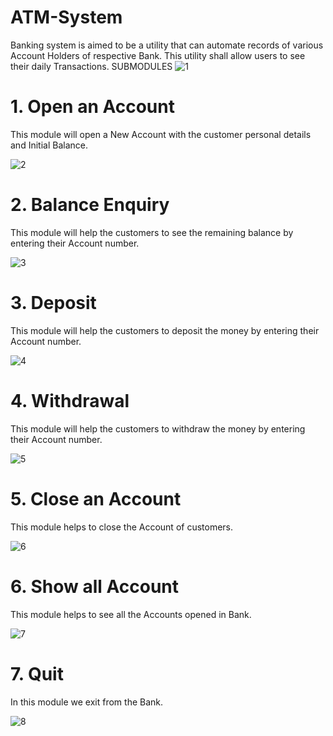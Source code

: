 # ATM-System
Banking system is aimed to be a utility that can automate records of various Account Holders of respective Bank. This utility shall allow users to see their daily Transactions.
SUBMODULES
  ![1](https://user-images.githubusercontent.com/69359941/129831515-063eb372-6c40-4f96-a1bc-e476d8c50efe.png)

# 1. Open an Account
  This module will open a New Account with the customer personal details and Initial Balance.
  
  ![2](https://user-images.githubusercontent.com/69359941/129831567-62aa0af4-af32-4de5-955a-479e19a42b13.png)

# 2. Balance Enquiry
  This module will help the customers to see the remaining balance by entering their Account number.
  
  ![3](https://user-images.githubusercontent.com/69359941/129831588-4e58f98e-66d3-4786-8029-b715f4f5913d.png)


# 3. Deposit 
  This module will help the customers to deposit the money by entering their Account number.
  
  ![4](https://user-images.githubusercontent.com/69359941/129831600-87b6c623-9681-44b8-863e-c8acb08d9dac.png)


# 4. Withdrawal
  This module will help the customers to withdraw the money by entering their Account number.
  
  ![5](https://user-images.githubusercontent.com/69359941/129831617-cd3fcb49-5d96-4038-a354-0eee36c87819.png)


# 5. Close an Account
  This module helps to close the Account of customers. 
  
  ![6](https://user-images.githubusercontent.com/69359941/129831794-aee83ae0-6e92-46b7-b194-95c54c78a4e8.png)

# 6. Show all Account
  This module helps to see all the Accounts opened in Bank.
  
  ![7](https://user-images.githubusercontent.com/69359941/129831812-fbff7b4a-c1f3-4371-9dfd-8d8c0faf0920.png)

# 7. Quit 
  In this module we exit from the Bank.
  
  ![8](https://user-images.githubusercontent.com/69359941/129831906-88f38f66-ed15-4113-b735-efd7c2eaea39.png)


